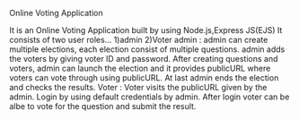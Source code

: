 Online Voting Application

It is an Online Voting Application built by using Node.js,Express JS(EJS) It consists of two user roles... 1)admin 2)Voter admin : admin can create multiple elections, each election consist of multiple questions. admin adds the voters by giving voter ID and password. After creating questions and voters, admin can launch the election and it provides publicURL where voters can vote through using publicURL. At last admin ends the election and checks the results. Voter : Voter visits the publicURL given by the admin. Login by using default credentials by admin. After login voter can be albe to vote for the question and submit the result.
